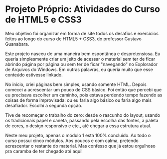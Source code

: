 <h1>Projeto Próprio: Atividades do Curso de HTML5 e CSS3</h1>

<p>Meu objetivo foi organizar em forma de site todos os desafios e exercícios feitos ao longo do curso de HTML5 + CSS3, do professor Gustavo Guanabara.</p>

<p>Este projeto nasceu de uma maneira bem espontânea e despretensiosa. Eu queria simplesmente criar um jeito de acessar o material sem ter de ficar abrindo página por página ou sem ter de ficar "navegando" no Explorador de Arquivos do Windows. Em outras palavras, eu queria muito que esse conteúdo estivesse linkado.</p>

<p>No início, criei páginas bem simples, usando somente HTML. Depois comecei a acrescentar um pouco de CSS básico. Foi então que percebi que eu precisava escolher um caminho, pois estava perdendo tempo fazendo as coisas de forma improvisada: ou eu faria algo básico ou faria algo mais desafiador. Escolhi a segunda opção.</p>

<p>Tive de recomeçar o trabalho do zero: desde o rascunho do layout, usando os tradicionais papel e caneta, passando pela escolha das fontes, a paleta de cores, o design responsivo e etc., até chegar a essa estrutura atual.</p>

<p>Neste meu projeto, apenas o módulo 1 está 100% concluído. Ao todo o curso possui cinco módulos. Aos poucos e com calma, pretendo acrescentar o restante do material. Mas confesso que já estou orgulhoso pra caramba de ter chegado até aqui!</p>